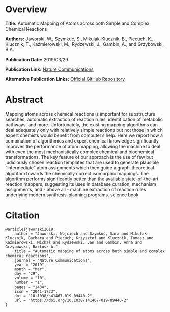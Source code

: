 # Overview
**Title:**
Automatic Mapping of Atoms across both Simple and Complex Chemical Reactions

**Authors:**
Jaworski, W., Szymkuć, S., Mikulak-Klucznik, B., Piecuch, K., Klucznik, T., Kaźmierowski, M., Rydzewski, J., Gambin, A., and Grzybowski, B.A.

**Publication Date:**
2019/03/29

**Publication Link:**
[Nature Communications](https://www.nature.com/articles/s41467-019-09440-2#citeas)

**Alternative Publication Links:**
[Official GitHub Repository](https://github.com/w-jaworski/AtomMap) 


# Abstract
Mapping atoms across chemical reactions is important for substructure searches, automatic extraction of reaction rules, identification of metabolic pathways, and more. 
Unfortunately, the existing mapping algorithms can deal adequately only with relatively simple reactions but not those in which expert chemists would benefit from computer’s help. 
Here we report how a combination of algorithmics and expert chemical knowledge significantly improves the performance of atom mapping, allowing the machine to deal with even the most mechanistically complex chemical and biochemical transformations. 
The key feature of our approach is the use of few but judiciously chosen reaction templates that are used to generate plausible “intermediate” atom assignments which then guide a graph-theoretical algorithm towards the chemically correct isomorphic mappings. 
The algorithm performs significantly better than the available state-of-the-art reaction mappers, suggesting its uses in database curation, mechanism assignments, and - above all - machine extraction of reaction rules underlying modern synthesis-planning programs.
science book


# Citation
```
@article{jaworski2019,
    author = "Jaworski, Wojciech and Szymkuć, Sara and Mikulak-Klucznik, Barbara and Piecuch, Krzysztof and Klucznik, Tomasz and Kaźmierowski, Michał and Rydzewski, Jan and Gambin, Anna and Grzybowski, Bartosz A.",
    title = "Automatic mapping of atoms across both simple and complex chemical reactions",
    journal = "Nature Communications",
    year = "2019",
    month = "Mar",
    day = "29",
    volume = "10",
    number = "1",
    pages = "1434",
    issn = "2041-1723",
    doi = "10.1038/s41467-019-09440-2",
    url = "https://doi.org/10.1038/s41467-019-09440-2"
}
```
